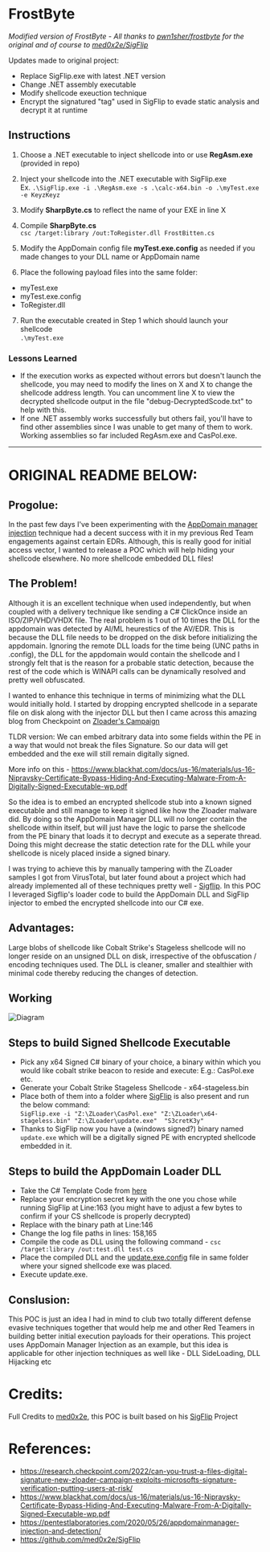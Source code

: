 # FrostByte

*Modified version of FrostByte - All thanks to [pwn1sher/frostbyte](https://github.com/pwn1sher/frostbyte) for the original and of course to [med0x2e/SigFlip](https://github.com/med0x2e/SigFlip)*

Updates made to original project:
- Replace SigFlip.exe with latest .NET version
- Change .NET assembly executable 
- Modify shellcode exeuction technique
- Encrypt the signatured "tag" used in SigFlip to evade static analysis and decrypt it at runtime

## Instructions

1. Choose a .NET executable to inject shellcode into or use **RegAsm.exe** (provided in repo)

2. Inject your shellcode into the .NET executable with SigFlip.exe <br />
Ex. `.\SigFlip.exe -i .\RegAsm.exe -s .\calc-x64.bin -o .\myTest.exe -e KeyzKeyz`

3. Modify **SharpByte.cs** to reflect the name of your EXE in line X<br />

4. Compile **SharpByte.cs** <br />
`csc /target:library /out:ToRegister.dll FrostBitten.cs`

5. Modify the AppDomain config file **myTest.exe.config** as needed if you made changes to your DLL name or AppDomain name <br />

6. Place the following payload files into the same folder: <br />
- myTest.exe
- myTest.exe.config
- ToRegister.dll

7. Run the executable created in Step 1 which should launch your shellcode <br />
`.\myTest.exe`


### Lessons Learned

- If the execution works as expected without errors but doesn't launch the shellcode, you may need to modify the lines on X and X to change the shellcode address length. You can uncomment line X to view the decrypted shellcode output in the file "debug-DecryptedScode.txt" to help with this.
- If one .NET assembly works successfully but others fail, you'll have to find other assemblies since I was unable to get many of them to work. Working assemblies so far included RegAsm.exe and CasPol.exe.


-----------------------------------------------------------
# ORIGINAL README BELOW:

## Progolue:

In the past few days I've been experimenting with the [AppDomain manager injection](https://gist.github.com/djhohnstein/afb93a114b848e16facf0b98cd7cb57b) technique had a decent success with it in my previous Red Team engagements against certain EDRs. Although, this is really good for initial access vector, I wanted to release a POC which will help hiding your shellcode elsewhere. No more shellcode embedded DLL files! 

## The Problem! 
Although it is an excellent technique when used independently, but when coupled with a delivery technique like sending a C# ClickOnce inside an ISO/ZIP/VHD/VHDX file. The real problem is 1 out of 10 times the DLL for the appdomain was detected by AI/ML heurestics of the AV/EDR. This is because the DLL file needs to be dropped on the disk before initializing the appdomain. Ignoring the remote DLL loads for the time being (UNC paths in .config), the DLL for the appdomain would contain the shellcode and I strongly felt that is the reason for a probable static detection, because the rest of the code which is WINAPI calls can be dynamically resolved and pretty well obfuscated. 

I wanted to enhance this technique in terms of minimizing what the DLL would initially hold. I started by dropping encrypted shellcode in a separate file on disk along with the injector DLL but then I came across this amazing blog from Checkpoint on [Zloader's Campaign](https://research.checkpoint.com/2022/can-you-trust-a-files-digital-signature-new-zloader-campaign-exploits-microsofts-signature-verification-putting-users-at-risk/) 

TLDR version: We can embed arbitrary data into some fields within the PE in a way that would not break the files Signature. So our data will get embedded and the exe will still remain digitally signed.

More info on this - https://www.blackhat.com/docs/us-16/materials/us-16-Nipravsky-Certificate-Bypass-Hiding-And-Executing-Malware-From-A-Digitally-Signed-Executable-wp.pdf

So the idea is to embed an encrypted shellcode stub into a known signed executable and still manage to keep it signed like how the Zloader malware did. By doing so the AppDomain Manager DLL will no longer contain the shellcode within itself, but will just have the logic to parse the shellcode from the PE binary that loads it to decrypt and execute as a seperate thread. Doing this might decrease the static detection rate for the DLL while your shellcode is nicely placed inside a signed binary.

I was trying to achieve this by manually tampering with the ZLoader samples I got from VirusTotal, but later found about a project which had already implemented all of these techniques pretty well - [Sigflip](https://github.com/med0x2e/SigFlip). In this POC I leveraged Sigflip's loader code to build the AppDomain DLL and SigFlip injector to embed the encrypted shellcode into our C# exe.


## Advantages:  
Large blobs of shellcode like Cobalt Strike's Stageless shellcode will no longer reside on an unsigned DLL on disk, irrespective of the obfuscation / encoding techniques used. The DLL is cleaner, smaller and stealthier with minimal code thereby reducing the changes of detection. 

## Working

![Diagram](https://github.com/pwn1sher/frostbite/blob/main/diagram.PNG)

## Steps to build Signed Shellcode Executable

- Pick any x64 Signed C# binary of your choice, a binary within which you would like cobalt strike beacon to reside and execute: E.g.: CasPol.exe etc.
- Generate your Cobalt Strike Stageless Shellcode - x64-stageless.bin
- Place both of them into a folder where [SigFlip](https://github.com/med0x2e/SigFlip) is also present and run the below command:  
```SigFlip.exe -i "Z:\ZLoader\CasPol.exe" "Z:\ZLoader\x64-stageless.bin" "Z:\ZLoader\update.exe"  "S3cretK3y"```
- Thanks to SigFlip now you have a (windows signed?) binary named `update.exe` which will be a digitally signed PE with encrypted shellcode embedded in it.

## Steps to build the AppDomain Loader DLL

- Take the C# Template Code from [here](https://github.com/pwn1sher/frostbite/blob/main/test.cs) 
- Replace your encryption secret key with the one you chose while running SigFlip at Line:163 (you might have to adjust a few bytes to confirm if your CS shellcode is properly decrypted)
- Replace with the binary path at Line:146
- Change the log file paths in lines: 158,165
- Compile the code as DLL using the following command - `csc /target:library /out:test.dll test.cs`
- Place the compiled DLL and the [update.exe.config](https://github.com/pwn1sher/frostbite/blob/main/Update.exe.config) file in same folder where your signed shellcode exe was placed.
- Execute update.exe.

## Conslusion:

This POC is just an idea I had in mind to club two totally different defense evasive techniques together that would help me and other Red Teamers in building better initial execution payloads for their operations. This project uses AppDomain Manager Injection as an example, but this idea is applicable for other injection techniques as well like - DLL SideLoading, DLL Hijacking etc

# Credits:
Full Credits to [med0x2e](https://github.com/med0x2e/), this POC is built based on his [SigFlip](https://github.com/med0x2e/SigFlip) Project

# References:
- https://research.checkpoint.com/2022/can-you-trust-a-files-digital-signature-new-zloader-campaign-exploits-microsofts-signature-verification-putting-users-at-risk/
- https://www.blackhat.com/docs/us-16/materials/us-16-Nipravsky-Certificate-Bypass-Hiding-And-Executing-Malware-From-A-Digitally-Signed-Executable-wp.pdf
- https://pentestlaboratories.com/2020/05/26/appdomainmanager-injection-and-detection/
- https://github.com/med0x2e/SigFlip
